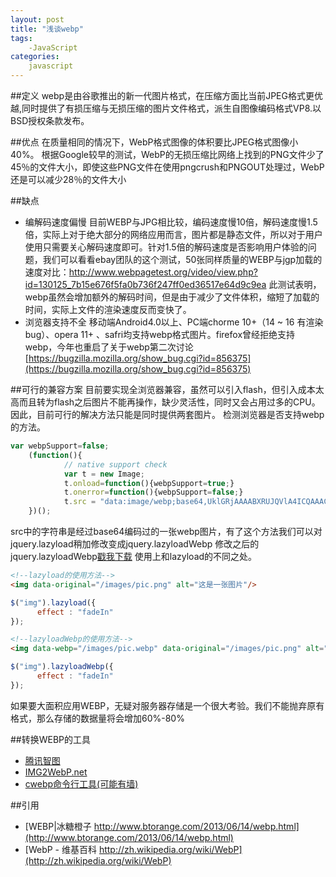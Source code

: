 ```yaml
---
layout: post
title: "浅谈webp"
tags:
    -JavaScript
categories:
    javascript
---
```


##定义
webp是由谷歌推出的新一代图片格式，在压缩方面比当前JPEG格式更优越,同时提供了有损压缩与无损压缩的图片文件格式，派生自图像编码格式VP8.以BSD授权条款发布。

##优点
在质量相同的情况下，WebP格式图像的体积要比JPEG格式图像小40%。
根据Google较早的测试，WebP的无损压缩比网络上找到的PNG文件少了45％的文件大小，即使这些PNG文件在使用pngcrush和PNGOUT处理过，WebP还是可以减少28％的文件大小

##缺点
- 编解码速度偏慢
目前WEBP与JPG相比较，编码速度慢10倍，解码速度慢1.5倍，实际上对于绝大部分的网络应用而言，图片都是静态文件，所以对于用户使用只需要关心解码速度即可。针对1.5倍的解码速度是否影响用户体验的问题，我们可以看看ebay团队的这个测试，50张同样质量的WEBP与jgp加载的速度对比：http://www.webpagetest.org/video/view.php?id=130125_7b15e676f5fa0b736f247ff0ed36517e64d9c9ea
此测试表明，webp虽然会增加额外的解码时间，但是由于减少了文件体积，缩短了加载的时间，实际上文件的渲染速度反而变快了。
- 浏览器支持不全
移动端Android4.0以上、PC端chorme 10+（14 ~ 16 有渲染bug）、opera 11+ 、safri均支持webp格式图片。firefox曾经拒绝支持webp，今年也重启了关于webp第二次讨论[https://bugzilla.mozilla.org/show_bug.cgi?id=856375](https://bugzilla.mozilla.org/show_bug.cgi?id=856375)

##可行的兼容方案
目前要实现全浏览器兼容，虽然可以引入flash，但引入成本太高而且转为flash之后图片不能再操作，缺少灵活性，同时又会占用过多的CPU。因此，目前可行的解决方法只能是同时提供两套图片。
检测浏览器是否支持webp的方法。
```javascript
var webpSupport=false;
    (function(){
            // native support check
            var t = new Image;
            t.onload=function(){webpSupport=true;}
            t.onerror=function(){webpSupport=false;}
            t.src = "data:image/webp;base64,UklGRjAAAABXRUJQVlA4ICQAAACyAgCdASoBAAEALy2Wy2WlpaWlpYEsSygABc6zbAAA/upgAAA=";
    })();
```
src中的字符串是经过base64编码过的一张webp图片，有了这个方法我们可以对jquery.lazyload稍加修改变成jquery.lazyloadWebp
修改之后的jquery.lazyloadWebp[戳我下载](http://git.360rush.com/demo/lazyloadWebp/jquery.lazyloadWebp.js)
使用上和lazyload的不同之处。
```html
<!--lazyload的使用方法-->
<img data-original="/images/pic.png" alt="这是一张图片"/>
```

```javascript
$("img").lazyload({
      effect : "fadeIn"
});
```

```html
<!--lazyloadWebp的使用方法-->
<img data-webp="/images/pic.webp" data-original="/images/pic.png" alt="这是一张图片"/>
```

```javascript
$("img").lazyloadWebp({
      effect : "fadeIn"
});
```
如果要大面积应用WEBP，无疑对服务器存储是一个很大考验。我们不能抛弃原有格式，那么存储的数据量将会增加60%-80%

##转换WEBP的工具
- [腾讯智图](http://zhitu.tencent.com/)
- [IMG2WebP.net](http://img2webp.net/)
- [cwebp命令行工具(可能有墙)](https://code.google.com/p/webp/)


##引用
- [WEBP|冰糖橙子 http://www.btorange.com/2013/06/14/webp.html](http://www.btorange.com/2013/06/14/webp.html)
- [WebP - 维基百科 http://zh.wikipedia.org/wiki/WebP](http://zh.wikipedia.org/wiki/WebP)
